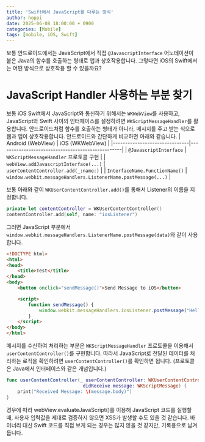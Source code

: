 ```yaml
---
title: 'Swift에서 JavaScript를 다루는 방식'
author: hoppi
date: 2025-06-08 18:00:00 + 0900
categories: [Mobile]
tags: [mobile, iOS, Swift]
---
```

보통 안드로이드에서는 JavaScript에서 직접 `@JavascriptInterface` 어노테이션이 붙은 Java의 함수를 호출하는 형태로 앱과 상호작용합니다. 그렇다면 iOS의 Swift에서는 어떤 방식으로 상호작용 할 수 있을까요?

# JavaScript Handler 사용하는 부분 찾기
보통 iOS Swift에서 JavaScript와 통신하기 위해서는 `WKWebView`를 사용하고, JavaScript와 Swift 사이의 인터페이스를 설정하려면 `WKScriptMessageHandler`를 활용합니다. 안드로이드처럼 함수를 호출하는 형태가 아니라, 메시지를 주고 받는 식으로 웹과 앱이 상호작용합니다. 안드로이드와 간단하게 비교하면 아래와 같습니다.
| Android (WebView)              | iOS (WKWebView)                                  |
|-------------------------------|--------------------------------------------------|
| `@JavascriptInterface`         | `WKScriptMessageHandler` 프로토콜 구현           |
| `webView.addJavascriptInterface(...)` | `userContentController.add(_:name:)`      |
|  `InterfaceName.FunctionName()`        | `window.webkit.messageHandlers.ListenerName.postMessage(...)` |


보통 아래와 같이 `WKUserContentController.add()`를 통해서 Listener의 이름을 지정합니다.
```swift
private let contentController = WKUserContentController()
contentController.add(self, name: "iosListener")
```

그러면 JavaScript 부분에서 `window.webkit.messageHandlers.ListenerName.postMessage(data)`와 같이 사용합니다. 
```html
<!DOCTYPE html>
<html>
<head>
    <title>Test</title>
</head>
<body>
    <button onclick="sendMessage()">Send Message to iOS</button>

    <script>
        function sendMessage() {
            window.webkit.messageHandlers.iosListener.postMessage("Hello iOS");
        }
    </script>
</body>
</html>
```

메시지를 수신하여 처리하는 부분은 `WKScriptMessageHandler` 프로토콜을 이용해서 `userContentController()`를 구현합니다. 따라서 JavaScript로 전달된 데이터를 처리하는 로직을 확인하려면 `userContentController()`를 확인하면 됩니다. (프로토콜은 Java에서 인터페이스와 같은 개념입니다.)
```swift
func userContentController(_ userContentController: WKUserContentController,
                            didReceive message: WKScriptMessage) {
    print("Received Message: \(message.body)")
}
```
경우에 따라 webView.evaluateJavaScript()를 이용해 JavaScript 코드를 실행할 때, 사용자 입력값을 제대로 검증하지 않으면 XSS가 발생할 수도 있을 것 같습니다. 바이너리 대신 Swift 코드를 직접 보게 되는 경우는 많지 않을 것 같지만, 기록용으로 남겨둡니다.